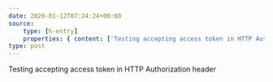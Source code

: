 ```yaml
---
date: 2020-01-12T07:24:24+00:00
source:
    type: [h-entry]
    properties: { content: ['Testing accepting access token in HTTP Authorization header'] }
type: post
---
```

Testing accepting access token in HTTP Authorization header
